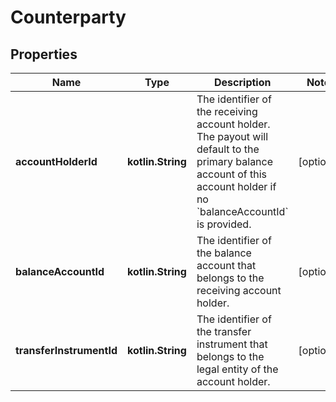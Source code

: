 
# Counterparty

## Properties
Name | Type | Description | Notes
------------ | ------------- | ------------- | -------------
**accountHolderId** | **kotlin.String** | The identifier of the receiving account holder. The payout will default to the primary balance account of this account holder if no &#x60;balanceAccountId&#x60; is provided. |  [optional]
**balanceAccountId** | **kotlin.String** | The identifier of the balance account that belongs to the receiving account holder. |  [optional]
**transferInstrumentId** | **kotlin.String** | The identifier of the transfer instrument that belongs to the legal entity of the account holder. |  [optional]



